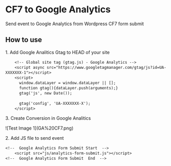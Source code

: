 # CF7 to Google Analytics 
Send event to Google Analytics from Wordpress CF7 form submit


<h2>How to use</h2>

<p>1. Add Google Analitics Gtag to HEAD of your site</p>

```JS
	<!-- Global site tag (gtag.js) - Google Analytics -->
	<script async src="https://www.googletagmanager.com/gtag/js?id=UA-XXXXXXX-1"></script>
	<script>
	  window.dataLayer = window.dataLayer || [];
	  function gtag(){dataLayer.push(arguments);}
	  gtag('js', new Date());

	  gtag('config', 'UA-XXXXXXX-X');
	</script>
``` 
<p>3. Create Conversion in Google Analitics </p>
![Test Image 1](GA%20CF7.png)
<p>2. Add JS file to send event</p>

```JS
<!--  Google Analytics Form Submit Start  -->
    <script src="js/analytics-form-submit.js"></script>
<!--  Google Analytics Form Submit  End  -->
``` 
